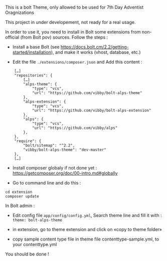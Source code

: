 
This is a bolt Theme, only allowed to be used for 7th Day Adventist Oragnizations

This project in under developement, not ready for a real usage.

In order to use it, you need to install in Bolt some extensions from non-official (from Bolt pov) sources. Follow the steps :

* Install a base Bolt (see https://docs.bolt.cm/2.2/getting-started/installation), and make it works (vhost, database, etc.)

* Edit the file ```./extensions/composer.json``` and Add this content :

```
    […]
    "repositories": {
        […]
        "alps-theme": {
            "type": "vcs",
            "url": "https://github.com/vibby/bolt-alps-theme"
        },
        "alps-extension": {
            "type": "vcs",
            "url": "https://github.com/vibby/bolt-alps-extension"
        },
        "alps": {
            "type": "vcs",
            "url": "https://github.com/vibby/alps"
        },       
    },
    "require": {
        "bolt/sitemap": "^2.2",
        "vibby/bolt-alps-theme": "dev-master"
    },
    […]
```

* Install composer globaly if not done yet : https://getcomposer.org/doc/00-intro.md#globally

* Go to command line and do this : 

```
cd extension
composer update
```

In Bolt admin :

* Edit config file ```app/config/config.yml```, Search theme line and fill it with : ```theme: bolt-alps-theme```

* in extension, go to theme extension and click on «copy to theme folder»

* copy sample content type file in theme file contenttype-sample.yml, to your contenttype.yml

You should be done !
